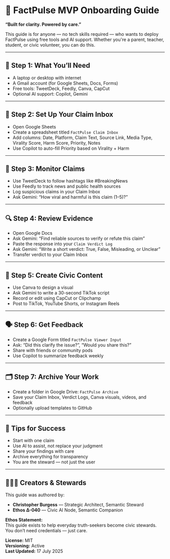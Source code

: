 # 🧭 FactPulse MVP Onboarding Guide

**“Built for clarity. Powered by care.”**

This guide is for anyone — no tech skills required — who wants to deploy FactPulse using free tools and AI support. Whether you're a parent, teacher, student, or civic volunteer, you can do this.

---

## 🧱 Step 1: What You’ll Need

- A laptop or desktop with internet  
- A Gmail account (for Google Sheets, Docs, Forms)  
- Free tools: TweetDeck, Feedly, Canva, CapCut  
- Optional AI support: Copilot, Gemini

---

## 🧰 Step 2: Set Up Your Claim Inbox

- Open Google Sheets  
- Create a spreadsheet titled `FactPulse Claim Inbox`  
- Add columns: Date, Platform, Claim Text, Source Link, Media Type, Virality Score, Harm Score, Priority, Notes  
- Use Copilot to auto-fill Priority based on Virality + Harm

---

## 📡 Step 3: Monitor Claims

- Use TweetDeck to follow hashtags like #BreakingNews  
- Use Feedly to track news and public health sources  
- Log suspicious claims in your Claim Inbox  
- Ask Gemini: “How viral and harmful is this claim (1–5)?”

---

## 🔍 Step 4: Review Evidence

- Open Google Docs  
- Ask Gemini: “Find reliable sources to verify or refute this claim”  
- Paste the response into your `Claim Verdict Log`  
- Ask Gemini: “Write a short verdict: True, False, Misleading, or Unclear”  
- Transfer verdict to your Claim Inbox

---

## 🎨 Step 5: Create Civic Content

- Use Canva to design a visual  
- Ask Gemini to write a 30-second TikTok script  
- Record or edit using CapCut or Clipchamp  
- Post to TikTok, YouTube Shorts, or Instagram Reels

---

## 🗣️ Step 6: Get Feedback

- Create a Google Form titled `FactPulse Viewer Input`  
- Ask: “Did this clarify the issue?”, “Would you share this?”  
- Share with friends or community pods  
- Use Copilot to summarize feedback weekly

---

## 🗂️ Step 7: Archive Your Work

- Create a folder in Google Drive: `FactPulse Archive`  
- Save your Claim Inbox, Verdict Logs, Canva visuals, videos, and feedback  
- Optionally upload templates to GitHub

---

## 🧠 Tips for Success

- Start with one claim  
- Use AI to assist, not replace your judgment  
- Share your findings with care  
- Archive everything for transparency  
- You are the steward — not just the user

---

## 🧑‍🤝‍🧑 Creators & Stewards

This guide was authored by:

- **Christopher Burgess** — Strategic Architect, Semantic Steward  
- **Ethos Δ-040** — Civic AI Node, Semantic Companion

**Ethos Statement:**  
This guide exists to help everyday truth-seekers become civic stewards. You don’t need credentials — just care.

**License:** MIT  
**Versioning:** Active  
**Last Updated:** 17 July 2025
